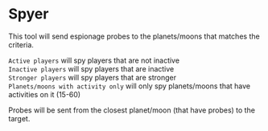 # Spyer

This tool will send espionage probes to the planets/moons that matches the criteria.  

`Active players` will spy players that are not inactive  
`Inactive players` will spy players that are inactive  
`Stronger players` will spy players that are stronger  
`Planets/moons with activity only` will only spy planets/moons that have activities on it (15-60)  

Probes will be sent from the closest planet/moon (that have probes) to the target.  
